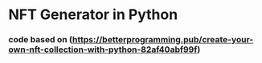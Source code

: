 # NFT Generator in Python

### code based on (https://betterprogramming.pub/create-your-own-nft-collection-with-python-82af40abf99f)
